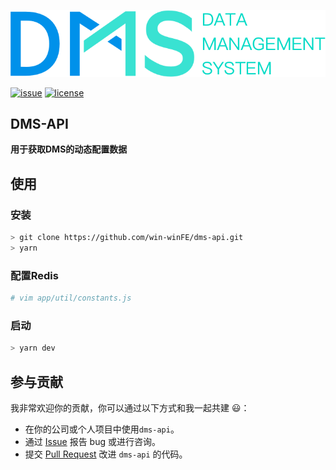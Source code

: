 ![](https://github.com/win-winFE/dms-api/blob/master/logo.png)


[![issue](https://img.shields.io/github/issues/win-winFE/dms-api.svg)](https://github.com/win-winFE/dms-api)
[![license](https://img.shields.io/github/license/win-winFE/dms-api.svg)](https://github.com/win-winFE/dms-api)

## DMS-API

**用于获取DMS的动态配置数据**

## 使用

### 安装
```bash
> git clone https://github.com/win-winFE/dms-api.git
> yarn
```

### 配置Redis
```bash
# vim app/util/constants.js
```

### 启动
```bash
> yarn dev
```

## 参与贡献

我非常欢迎你的贡献，你可以通过以下方式和我一起共建 :smiley:：

- 在你的公司或个人项目中使用`dms-api`。
- 通过 [Issue](https://github.com/win-winFE/dms-api/issues) 报告 bug 或进行咨询。
- 提交 [Pull Request](https://github.com/win-winFE/dms-api/pulls) 改进 `dms-api` 的代码。
